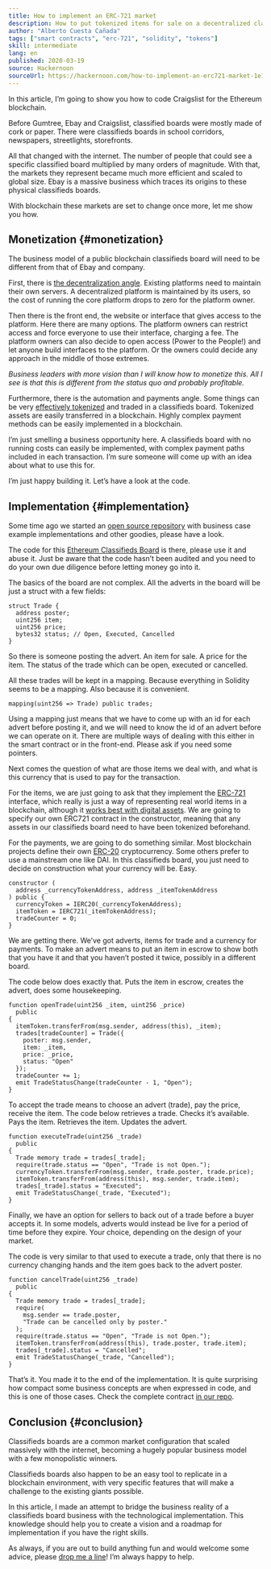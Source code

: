 ```yaml
---
title: How to implement an ERC-721 market
description: How to put tokenized items for sale on a decentralized classifieds board
author: "Alberto Cuesta Cañada"
tags: ["smart contracts", "erc-721", "solidity", "tokens"]
skill: intermediate
lang: en
published: 2020-03-19
source: Hackernoon
sourceUrl: https://hackernoon.com/how-to-implement-an-erc721-market-1e1a32j9
---
```


In this article, I’m going to show you how to code Craigslist for the Ethereum blockchain.

Before Gumtree, Ebay and Craigslist, classified boards were mostly made of cork or paper. There were classifieds boards in school corridors, newspapers, streetlights, storefronts.

All that changed with the internet. The number of people that could see a specific classified board multiplied by many orders of magnitude. With that, the markets they represent became much more efficient and scaled to global size. Ebay is a massive business which traces its origins to these physical classifieds boards.

With blockchain these markets are set to change once more, let me show you how.

## Monetization \{#monetization}

The business model of a public blockchain classifieds board will need to be different from that of Ebay and company.

First, there is [the decentralization angle](/developers/docs/web2-vs-web3/). Existing platforms need to maintain their own servers. A decentralized platform is maintained by its users, so the cost of running the core platform drops to zero for the platform owner.

Then there is the front end, the website or interface that gives access to the platform. Here there are many options. The platform owners can restrict access and force everyone to use their interface, charging a fee. The platform owners can also decide to open access (Power to the People!) and let anyone build interfaces to the platform. Or the owners could decide any approach in the middle of those extremes.

_Business leaders with more vision than I will know how to monetize this. All I see is that this is different from the status quo and probably profitable._

Furthermore, there is the automation and payments angle. Some things can be very [effectively tokenized](https://hackernoon.com/tokenization-of-digital-assets-g0ffk3v8s?ref=hackernoon.com) and traded in a classifieds board. Tokenized assets are easily transferred in a blockchain. Highly complex payment methods can be easily implemented in a blockchain.

I’m just smelling a business opportunity here. A classifieds board with no running costs can easily be implemented, with complex payment paths included in each transaction. I’m sure someone will come up with an idea about what to use this for.

I’m just happy building it. Let’s have a look at the code.

## Implementation \{#implementation}

Some time ago we started an [open source repository](https://github.com/HQ20/contracts?ref=hackernoon.com) with business case example implementations and other goodies, please have a look.

The code for this [Ethereum Classifieds Board](https://github.com/HQ20/contracts/tree/master/contracts/classifieds?ref=hackernoon.com) is there, please use it and abuse it. Just be aware that the code hasn’t been audited and you need to do your own due diligence before letting money go into it.

The basics of the board are not complex. All the adverts in the board will be just a struct with a few fields:

```solidity
struct Trade {
  address poster;
  uint256 item;
  uint256 price;
  bytes32 status; // Open, Executed, Cancelled
}
```

So there is someone posting the advert. An item for sale. A price for the item. The status of the trade which can be open, executed or cancelled.

All these trades will be kept in a mapping. Because everything in Solidity seems to be a mapping. Also because it is convenient.

```solidity
mapping(uint256 => Trade) public trades;
```

Using a mapping just means that we have to come up with an id for each advert before posting it, and we will need to know the id of an advert before we can operate on it. There are multiple ways of dealing with this either in the smart contract or in the front-end. Please ask if you need some pointers.

Next comes the question of what are those items we deal with, and what is this currency that is used to pay for the transaction.

For the items, we are just going to ask that they implement the [ERC-721](https://github.com/OpenZeppelin/openzeppelin-contracts/blob/master/contracts/token/ERC721/IERC721.sol?ref=hackernoon.com) interface, which really is just a way of representing real world items in a blockchain, although it [works best with digital assets](https://hackernoon.com/tokenization-of-digital-assets-g0ffk3v8s?ref=hackernoon.com). We are going to specify our own ERC721 contract in the constructor, meaning that any assets in our classifieds board need to have been tokenized beforehand.

For the payments, we are going to do something similar. Most blockchain projects define their own [ERC-20](https://github.com/OpenZeppelin/openzeppelin-contracts/blob/master/contracts/token/ERC20/ERC20.sol?ref=hackernoon.com) cryptocurrency. Some others prefer to use a mainstream one like DAI. In this classifieds board, you just need to decide on construction what your currency will be. Easy.

```solidity
constructor (
  address _currencyTokenAddress, address _itemTokenAddress
) public {
  currencyToken = IERC20(_currencyTokenAddress);
  itemToken = IERC721(_itemTokenAddress);
  tradeCounter = 0;
}
```

We are getting there. We’ve got adverts, items for trade and a currency for payments. To make an advert means to put an item in escrow to show both that you have it and that you haven’t posted it twice, possibly in a different board.

The code below does exactly that. Puts the item in escrow, creates the advert, does some housekeeping.

```solidity
function openTrade(uint256 _item, uint256 _price)
  public
{
  itemToken.transferFrom(msg.sender, address(this), _item);
  trades[tradeCounter] = Trade({
    poster: msg.sender,
    item: _item,
    price: _price,
    status: "Open"
  });
  tradeCounter += 1;
  emit TradeStatusChange(tradeCounter - 1, "Open");
}
```

To accept the trade means to choose an advert (trade), pay the price, receive the item. The code below retrieves a trade. Checks it’s available. Pays the item. Retrieves the item. Updates the advert.

```solidity
function executeTrade(uint256 _trade)
  public
{
  Trade memory trade = trades[_trade];
  require(trade.status == "Open", "Trade is not Open.");
  currencyToken.transferFrom(msg.sender, trade.poster, trade.price);
  itemToken.transferFrom(address(this), msg.sender, trade.item);
  trades[_trade].status = "Executed";
  emit TradeStatusChange(_trade, "Executed");
}
```

Finally, we have an option for sellers to back out of a trade before a buyer accepts it. In some models, adverts would instead be live for a period of time before they expire. Your choice, depending on the design of your market.

The code is very similar to that used to execute a trade, only that there is no currency changing hands and the item goes back to the advert poster.

```solidity
function cancelTrade(uint256 _trade)
  public
{
  Trade memory trade = trades[_trade];
  require(
    msg.sender == trade.poster,
    "Trade can be cancelled only by poster."
  );
  require(trade.status == "Open", "Trade is not Open.");
  itemToken.transferFrom(address(this), trade.poster, trade.item);
  trades[_trade].status = "Cancelled";
  emit TradeStatusChange(_trade, "Cancelled");
}
```

That’s it. You made it to the end of the implementation. It is quite surprising how compact some business concepts are when expressed in code, and this is one of those cases. Check the complete contract [in our repo](https://github.com/HQ20/contracts/blob/master/contracts/classifieds/Classifieds.sol).

## Conclusion \{#conclusion}

Classifieds boards are a common market configuration that scaled massively with the internet, becoming a hugely popular business model with a few monopolistic winners.

Classifieds boards also happen to be an easy tool to replicate in a blockchain environment, with very specific features that will make a challenge to the existing giants possible.

In this article, I made an attempt to bridge the business reality of a classifieds board business with the technological implementation. This knowledge should help you to create a vision and a roadmap for implementation if you have the right skills.

As always, if you are out to build anything fun and would welcome some advice, please [drop me a line](https://albertocuesta.es/)! I’m always happy to help.
